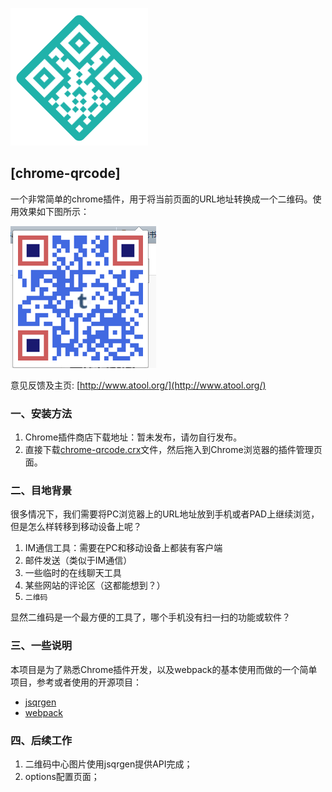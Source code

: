 [![chrome-qrcode](origin-logo.png)](https://www.atool.org)

## [chrome-qrcode]

一个非常简单的chrome插件，用于将当前页面的URL地址转换成一个二维码。使用效果如下图所示：

![screenshot.png](screenshot.png)

意见反馈及主页: [http://www.atool.org/](http://www.atool.org/)

### 一、安装方法

1. Chrome插件商店下载地址：暂未发布，请勿自行发布。
2. 直接下载[chrome-qrcode.crx](chrome-qrcode.crx)文件，然后拖入到Chrome浏览器的插件管理页面。


### 二、目地背景

很多情况下，我们需要将PC浏览器上的URL地址放到手机或者PAD上继续浏览，但是怎么样转移到移动设备上呢？

1. IM通信工具：需要在PC和移动设备上都装有客户端
2. 邮件发送（类似于IM通信）
3. 一些临时的在线聊天工具
4. 某些网站的评论区（这都能想到？）
5. `二维码`

显然二维码是一个最方便的工具了，哪个手机没有扫一扫的功能或软件？


### 三、一些说明

本项目是为了熟悉Chrome插件开发，以及webpack的基本使用而做的一个简单项目，参考或者使用的开源项目：

 - [jsqrgen](https://github.com/gera2ld/jsqrgen)
 - [webpack](https://github.com/webpack/webpack)

### 四、后续工作

1. 二维码中心图片使用jsqrgen提供API完成；
2. options配置页面；